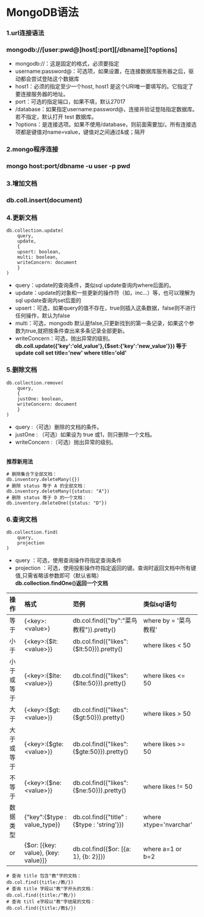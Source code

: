 # MongoDB语法
### 1.url连接语法
### mongodb://[user:pwd@]host[:port][/dbname][?options]
- mongodb://：这是固定的格式，必须要指定
- username:password@：可选项，如果设置，在连接数据库服务器之后，驱动都会尝试登陆这个数据库
- host1：必须的指定至少一个host, host1 是这个URI唯一要填写的。它指定了要连接服务器的地址。
- port：可选的指定端口，如果不填，默认27017
- /database：如果指定username:password@，连接并验证登陆指定数据库。若不指定，默认打开 test 数据库。
- ?options：是连接选项。如果不使用/database，则前面需要加/。所有连接选项都是键值对name=value，键值对之间通过&或；隔开

### 2.mongo程序连接
### mongo host:port/dbname -u user -p pwd
### 3.增加文档
### db.coll.insert(document)
### 4.更新文档​
```
db.collection.update(
    query,
    update,
    {
    upsert: boolean,
    multi: boolean,
    writeConcern: document
    }
)
```
- query：update的查询条件，类似sql update查询内where后面的。  
- update：update的对象和一些更新的操作符（如$，$inc...）等，也可以理解为sql update查询内set后面的  
- upsert：可选，如果query的值不存在，true则插入这条数据，false则不进行任何操作，默认为false  
- multi：可选，mongodb 默认是false,只更新找到的第一条记录，如果这个参数为true,就把按条件查出来多条记录全部更新。  
- writeConcern：可选，抛出异常的级别。 
**db.coll.update({'key':'old_value'},{$set:{'key':'new_value'}}) 等于 update coll set title='new' where title='old'** 

### 5.删除文档
```
db.collection.remove(
    query,
    {
    justOne: boolean,
    writeConcern: document
    }
)
```
- query :（可选）删除的文档的条件。  
- justOne : （可选）如果设为 true 或1，则只删除一个文档。  
- writeConcern :（可选）抛出异常的级别。

<br>**推荐新用法**
```
# 删除集合下全部文档：
db.inventory.deleteMany({})
# 删除 status 等于 A 的全部文档：
db.inventory.deleteMany({status: "A"})
# 删除 status 等于 D 的一个文档：
db.inventory.deleteOne({status: "D"})
```

### 6.查询文档
```
db.collection.find(
    query,
    projection
)
```
- query ：可选，使用查询操作符指定查询条件  
- projection ：可选，使用投影操作符指定返回的键。查询时返回文档中所有键值,只需省略该参数即可（默认省略）  
**db.collection.findOne()返回一个文档**

操作|格式|范例|类似sql语句
:-|:-|:-|:-
等于|{\<key>:\<value>}|db.col.find({"by":"菜鸟教程"}).pretty()|where by = '菜鸟教程'|
小于	|{\<key>:{$lt:\<value>}}|db.col.find({"likes":{$lt:50}}).pretty()|where likes < 50
小于或等于|{\<key>:{$lte:\<value>}}|db.col.find({"likes":{$lte:50}}).pretty()|where likes <= 50
大于|{\<key>:{$gt:\<value>}}|db.col.find({"likes":{$gt:50}}).pretty()|where likes > 50
大于或等于|{\<key>:{$gte:\<value>}}|db.col.find({"likes":{$gte:50}}).pretty()	|where likes >= 50
不等于|{\<key>:{$ne:\<value>}}|db.col.find({"likes":{$ne:50}}).pretty()|where likes != 50
数据类型|{"key":{$type : value_type}}|db.col.find({"title" : {$type : 'string'}})|where xtype='nvarchar'
or|{$or: [{key: value}, {key: value}]}|db.col.find({$or: [{a: 1}, {b: 2}]})|where a=1 or b=2
```
# 查询 title 包含"教"字的文档：
db.col.find({title:/教/})
# 查询 title 字段以"教"字开头的文档：
db.col.find({title:/^教/})
# 查询 titl e字段以"教"字结尾的文档：
db.col.find({title:/教$/})
```
